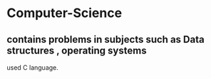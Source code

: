 # Computer-Science
## contains problems in subjects such as Data structures , operating systems
used C language.
